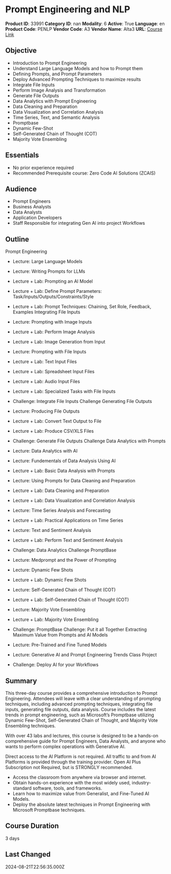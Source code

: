 # Prompt Engineering and NLP

**Product ID**: 33991
**Category ID**: nan
**Modality**: 6
**Active**: True
**Language**: en
**Product Code**: PENLP
**Vendor Code**: A3
**Vendor Name**: Alta3
**URL**: [Course Link](https://www.fastlaneus.com/course/alta3-penlp)

## Objective
- Introduction to Prompt Engineering
- Understand Large Language Models and how to Prompt them
- Defining Prompts, and Prompt Parameters
- Deploy Advanced Prompting Techniques to maximize results
- Integrate File Inputs
- Perform Image Analysis and Transformation
- Generate File Outputs
- Data Analytics with Prompt Engineering
- Data Cleaning and Preparation
- Data Visualization and Correlation Analysis
- Time Series, Text, and Semantic Analysis
- Promptbase
- Dynamic Few-Shot
- Self-Generated Chain of Thought (COT)
- Majority Vote Ensembling

## Essentials
- No prior experience required
- Recommended Prerequisite course: Zero Code AI Solutions (ZCAIS)

## Audience
- Prompt Engineers
- Business Analysts
- Data Analysts
- Application Developers
- Staff Responsible for integrating Gen AI into project Workflows

## Outline
Prompt Engineering



- Lecture: Large Language Models
- Lecture: Writing Prompts for LLMs
- Lecture + Lab: Prompting an AI Model
- Lecture + Lab: Define Prompt Parameters: Task/Inputs/Outputs/Constraints/Style
- Lecture + Lab: Prompt Techniques: Chaining, Set Role, Feedback, Examples
Integrating File Inputs



- Lecture: Prompting with Image Inputs
- Lecture + Lab: Perform Image Analysis
- Lecture + Lab: Image Generation from Input
- Lecture: Prompting with File Inputs
- Lecture + Lab: Text Input Files
- Lecture + Lab: Spreadsheet Input Files
- Lecture + Lab: Audio Input Files
- Lecture + Lab: Specialized Tasks with File Inputs
- Challenge: Integrate File Inputs Challenge
Generating File Outputs



- Lecture: Producing File Outputs
- Lecture + Lab: Convert Text Output to File
- Lecture + Lab: Produce CSV/XLS Files
- Challenge: Generate File Outputs Challenge
Data Analytics with Prompts



- Lecture: Data Analytics with AI
- Lecture: Fundementals of Data Analysis Using AI
- Lecture + Lab: Basic Data Analysis with Prompts
- Lecture: Using Prompts for Data Cleaning and Preparation
- Lecture + Lab: Data Cleaning and Preparation
- Lecture + Lab: Data Visualization and Correlation Analysis
- Lecture: Time Series Analysis and Forecasting
- Lecture + Lab: Practical Applications on Time Series
- Lecture: Text and Sentiment Analysis
- Lecture + Lab: Perform Text and Sentiment Analysis
- Challenge: Data Analytics Challenge
PromptBase



- Lecture: Medprompt and the Power of Prompting
- Lecture: Dynamic Few Shots
- Lecture + Lab: Dynamic Few Shots
- Lecture: Self-Generated Chain of Thought (COT)
- Lecture + Lab: Self-Generated Chain of Thought (COT)
- Lecture: Majority Vote Ensembling
- Lecture + Lab: Majority Vote Ensembling
- Challenge: PromptBase Challenge: Put it all Together
Extracting Maximum Value from Prompts and AI Models



- Lecture: Pre-Trained and Fine Tuned Models
- Lecture: Generative AI and Prompt Engineering Trends
Class Project



- Challenge: Deploy AI for your Workflows

## Summary
This three-day course provides a comprehensive introduction to Prompt Engineering. Attendees will leave with a clear understanding of prompting techniques, including advanced prompting techniques, integrating file inputs, generating file outputs, data analysis. Course includes the latest trends in prompt engineering, such as Microsoft’s Promptbase utilizing Dynamic Few-Shot, Self-Generated Chain of Thought, and Majority Vote Ensembling techniques.

With over 43 labs and lectures, this course is designed to be a hands-on comprehensive guide for Prompt Engineers, Data Analysts, and anyone who wants to perform complex operations with Generative AI.

Direct access to the AI Platform is not required. All traffic to and from AI Platforms is provided through the training provider. Open AI Plus Subscription not Required, but is STRONGLY recommended.



- Access the classroom from anywhere via browser and internet.
- Obtain hands-on experience with the most widely used, industry-standard software, tools, and frameworks.
- Learn how to maximize value from Generalist, and Fine-Tuned AI Models.
- Deploy the absolute latest techniques in Prompt Engineering with Microsoft Promptbase techniques.

## Course Duration
3 days

## Last Changed
2024-08-21T22:56:35.000Z
